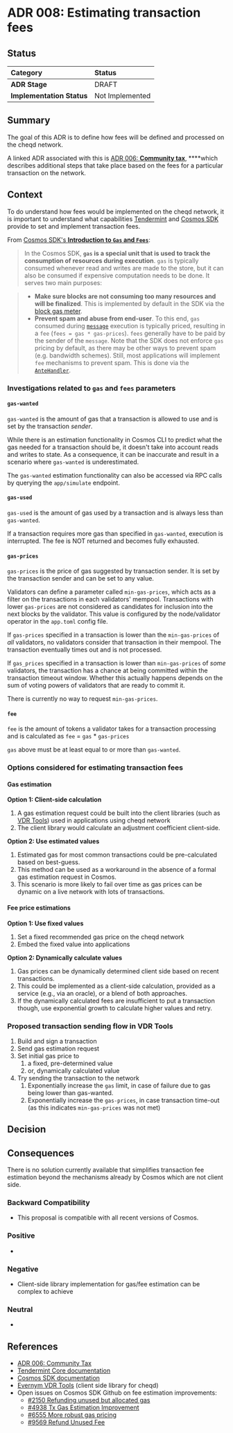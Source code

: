 # ADR 008: Estimating transaction fees

## Status

| Category | Status |
| :--- | :--- |
| **ADR Stage** | DRAFT |
| **Implementation Status** | Not Implemented |

## Summary

The goal of this ADR is to define how fees will be defined and processed on the cheqd network.

A linked ADR associated with this is [ADR 006: **Community tax**](adr-006-community-tax.md), ****which describes additional steps that take place based on the fees for a particular transaction on the network.

## Context

To do understand how fees would be implemented on the cheqd network, it is important to understand what capabilities [Tendermint](https://docs.tendermint.com/master/) and [Cosmos SDK](https://docs.cosmos.network/v0.43/basics/gas-fees.html) provide to set and implement transaction fees.

From [Cosmos SDK's **Introduction to `Gas` and `Fees`**](https://docs.cosmos.network/v0.43/basics/gas-fees.html#introduction-to-gas-and-fees):

> In the Cosmos SDK, **`gas` is a special unit that is used to track the consumption of resources during execution**. `gas` is typically consumed whenever read and writes are made to the store, but it can also be consumed if expensive computation needs to be done. It serves two main purposes:

> * **Make sure blocks are not consuming too many resources and will be finalized**. This is implemented by default in the SDK via the [block gas meter](https://docs.cosmos.network/v0.43/basics/gas-fees.html#block-gas-meter).
> * **Prevent spam and abuse from end-user**. To this end, `gas` consumed during [`message`](https://docs.cosmos.network/v0.43/building-modules/messages-and-queries.html#messages) execution is typically priced, resulting in a `fee` \(`fees = gas * gas-prices`\). `fees` generally have to be paid by the sender of the `message`. Note that the SDK does not enforce `gas` pricing by default, as there may be other ways to prevent spam \(e.g. bandwidth schemes\). Still, most applications will implement `fee` mechanisms to prevent spam. This is done via the [`AnteHandler`](https://docs.cosmos.network/v0.43/basics/gas-fees.html#antehandler).

### Investigations related to `gas` and `fees` parameters

#### `gas-wanted`

`gas-wanted` is the amount of gas that a transaction is allowed to use and is set by the transaction _sender_.

While there is an estimation functionality in Cosmos CLI to predict what the gas needed for a transaction should be, it doesn't take into account reads and writes to state. As a consequence, it can be inaccurate and result in a scenario where `gas-wanted` is underestimated.

The `gas-wanted` estimation functionality can also be accessed via RPC calls by querying the `app/simulate` endpoint.

#### **`gas-used`**

`gas-used` is the amount of gas used by a transaction and is always less than  `gas-wanted`.

If a transaction requires more gas than specified in `gas-wanted`, execution is interrupted. The fee is NOT returned and becomes fully exhausted.

#### **`gas-prices`**

`gas-prices` is the price of gas suggested by transaction sender. It is set by the transaction sender and can be set to any value.

Validators can define a parameter called `min-gas-prices`, which acts as a filter on the transactions in each validators' mempool. Transactions with lower `gas-prices` are not considered as candidates for inclusion into the next blocks by the validator. This value is configured by the node/validator operator in the `app.toml` config file.

If `gas-prices` specified in a transaction is lower than the `min-gas-prices` of _all_ validators, no validators consider that transaction in their mempool. The transaction eventually times out and is not processed.

If `gas_prices` specified in a transaction is lower than `min-gas-prices` of _some_ validators, the transaction has a chance at being committed within the transaction timeout window. Whether this actually happens depends on the sum of voting powers of validators that are ready to commit it.

There is currently no way to request `min-gas-prices`.

#### **`fee`**

`fee` is the amount of tokens a validator takes for a transaction processing and is calculated as `fee` = `gas` \* `gas-prices`

`gas` above must be at least equal to or more than `gas-wanted`. 

### Options considered for estimating transaction fees

#### Gas estimation

**Option 1: Client-side calculation**

1. A gas estimation request could be built into the client libraries \(such as [VDR Tools](https://gitlab.com/evernym/verity/vdr-tools)\) used in applications using cheqd network
2. The client library would calculate an adjustment coefficient client-side.

**Option 2: Use estimated values**

1. Estimated gas for most common transactions could be pre-calculated based on best-guess.
2. This method can be used as a workaround in the absence of a formal gas estimation request in Cosmos.
3. This scenario is more likely to fail over time as gas prices can be dynamic on a live network with lots of transactions.

#### Fee price estimations

**Option 1: Use fixed values**

1. Set a fixed recommended gas price on the cheqd network
2. Embed the fixed value into applications

**Option 2: Dynamically calculate values**

1. Gas prices can be dynamically determined client side based on recent transactions.
2. This could be implemented as a client-side calculation, provided as a service \(e.g., via an oracle\), or a blend of both approaches.
3. If the dynamically calculated fees are insufficient to put a transaction though, use exponential growth to calculate higher values and retry.

### Proposed transaction sending flow in VDR Tools

1. Build and sign a transaction
2. Send gas estimation request
3. Set initial gas price to
   1. a fixed, pre-determined value
   2. or, dynamically calculated value
4. Try sending the transaction to the network
   1. Exponentially increase the `gas` limit, in case of failure due to gas being lower than gas-wanted.
   2. Exponentially increase the `gas-prices`, in case transaction time-out \(as this indicates `min-gas-prices` was not met\)

## Decision



## Consequences

There is no solution currently available that simplifies transaction fee estimation beyond the mechanisms already by Cosmos which are not client side.

### Backward Compatibility

* This proposal is compatible with all recent versions of Cosmos.

### Positive

* 
### Negative

* Client-side library implementation for gas/fee estimation can be complex to achieve

### Neutral

* 
## References

* [ADR 006: Community Tax](adr-006-community-tax.md)
* [Tendermint Core documentation](https://docs.tendermint.com/master/)
* [Cosmos SDK documentation](https://docs.cosmos.network/)
* [Evernym VDR Tools](https://gitlab.com/evernym/verity/vdr-tools) \(client side library for cheqd\)
* Open issues on Cosmos SDK Github on fee estimation improvements:
  * [\#2150 Refunding unused but allocated gas](https://github.com/cosmos/cosmos-sdk/issues/2150)
  * [\#4938 Tx Gas Estimation Improvement](https://github.com/cosmos/cosmos-sdk/issues/4938)
  * [\#6555 More robust gas pricing](https://github.com/cosmos/cosmos-sdk/issues/6555)
  * [\#9569 Refund Unused Fee](https://github.com/cosmos/cosmos-sdk/issues/9569)

